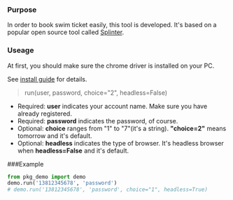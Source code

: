 ### Purpose
In order to book swim ticket easily, this tool is developed. It's based on a popular open source tool called [Splinter]("http://splinter.readthedocs.io/en/latest/").

### Useage
At first, you should make sure the chrome driver is installed on your PC.

See [install guide]("http://splinter.readthedocs.io/en/latest/install.html") for details.

>run(user, password, choice="2", headless=False)

- Required: **user** indicates your account name. Make sure you have already registered.
- Required: **password** indicates the password, of course.
- Optional: **choice** ranges from "1" to "7"(it's a string). **"choice=2"** means tomorrow and it's default.
- Optional: **headless** indicates the type of browser. It's headless browser when **headless=False** and it's default.

###Example
```python
from pkg_demo import demo
demo.run('13812345678', 'password')
# demo.run('13812345678', 'password', choice="1", headless=True)
```